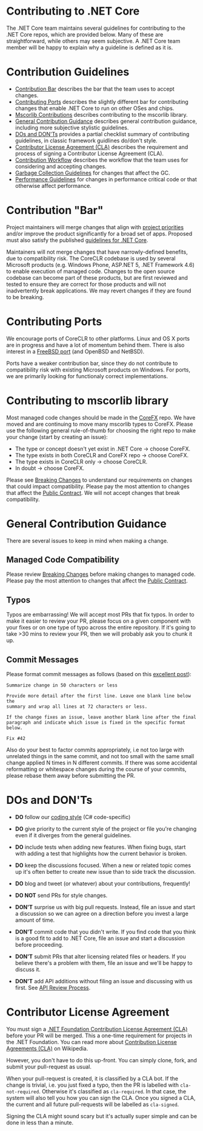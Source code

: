 Contributing to .NET Core
=========================

The .NET Core team maintains several guidelines for contributing to the .NET Core repos, which are provided below. Many of these are straightforward, while others may seem subjective. A .NET Core team member will be happy to explain why a guideline is defined as it is.

Contribution Guidelines
=======================

- [Contribution Bar](#contribution-bar) describes the bar that the team uses to accept changes.
- [Contributing Ports](#contributing-ports) describes the slightly different bar for contributing changes that enable .NET Core to run on other OSes and chips.
- [Mscorlib Contributions](#contributing-to-mscorlib-library) describes contributing to the mscorlib library.
- [General Contribution Guidance](#general-contribution-guidance) describes general contribution guidance, including more subjective stylistic guidelines.
- [DOs and DON'Ts](#dos-and-donts) provides a partial checklist summary of contributing guidelines, in classic framework guidlines do/don't style.
- [Contributor License Agreement (CLA)](#contributor-license-agreement) describes the requirement and process of signing a Contributor License Agreement (CLA).
- [Contribution Workflow](contributing-workflow.md) describes the workflow that the team uses for considering and accepting changes.
- [Garbage Collection Guidelines](garbage-collector-guidelines.md) for changes that affect the GC.
- [Performance Guidelines](performance-guidelines.md) for changes in performance critical code or that otherwise affect performance.

Contribution "Bar"
==================

Project maintainers will merge changes that align with [project priorities](project-priorities.md) and/or improve the product significantly for a broad set of apps. Proposed must also satisfy the published [guidelines for .NET Core](#contribution-guidelines).

Maintainers will not merge changes that have narrowly-defined benefits, due to compatibility risk. The CoreCLR codebase is used by several Microsoft products (e.g. Windows Phone, ASP.NET 5, .NET Framework 4.6) to enable execution of managed code. Changes to the open source codebase can become part of these products, but are first reviewed and tested to ensure they are correct for those products and will not inadvertently break applications. We may revert changes if they are found to be breaking.

Contributing Ports
==================

We encourage ports of CoreCLR to other platforms. Linux and OS X ports are in progress and have a lot of momentum behind them. There is also interest in a [FreeBSD port](https://github.com/dotnet/coreclr/issues/455) (and OpenBSD and NetBSD).

Ports have a weaker contribution bar, since they do not contribute to compatibility risk with existing Microsoft products on Windows. For ports, we are primarily looking for functionaly correct implementations.

Contributing to mscorlib library
================================

Most managed code changes should be made in the [CoreFX](https://github.com/dotnet/corefx) repo. We have moved and are continuing to move many mscorlib types to CoreFX. Please use the following general rule-of-thumb for choosing the right repo to make your change (start by creating an issue):

- The type or concept doesn't yet exist in .NET Core -> choose CoreFX.
- The type exists in both CoreCLR and CoreFX repo -> choose CoreFX.
- The type exists in CoreCLR only -> choose CoreCLR.
- In doubt -> choose CoreFX.

Please see [Breaking Changes](https://github.com/dotnet/corefx/blob/master/Documentation/coding-guidelines/breaking-changes.md) to understand our requirements on changes that could impact compatibility. Please pay the most attention to changes that affect the [Public Contract](https://github.com/dotnet/corefx/blob/master/Documentation/coding-guidelines/breaking-changes.md#bucket-1-public-contract). We will not accept changes that break compatibility.

General Contribution Guidance
=============================

There are several issues to keep in mind when making a change.

Managed Code Compatibility
--------------------------
Please review [Breaking Changes](https://github.com/dotnet/corefx/blob/master/Documentation/coding-guidelines/breaking-changes.md) before making changes to managed code. Please pay the most attention to changes that affect the [Public Contract](https://github.com/dotnet/corefx/blob/master/Documentation/coding-guidelines/breaking-changes.md#bucket-1-public-contract).

Typos
-----
Typos are embarrassing! We will accept most PRs that fix typos. In order to make it easier to review your PR, please focus on a given component with your fixes or on one type of typo across the entire repository. If it's going to take >30 mins to review your PR, then we will probably ask you to chunk it up.

Commit Messages
---------------

Please format commit messages as follows (based on this [excellent post](http://tbaggery.com/2008/04/19/a-note-about-git-commit-messages.html)):

```
Summarize change in 50 characters or less

Provide more detail after the first line. Leave one blank line below the
summary and wrap all lines at 72 characters or less.

If the change fixes an issue, leave another blank line after the final
paragraph and indicate which issue is fixed in the specific format
below.

Fix #42
```

Also do your best to factor commits appropriately, i.e not too large with unrelated
things in the same commit, and not too small with the same small change applied N
times in N different commits. If there was some accidental reformatting or whitespace
changes during the course of your commits, please rebase them away before submitting
the PR.

DOs and DON'Ts
==============

* **DO** follow our [coding style](https://github.com/dotnet/corefx/blob/master/Documentation/coding-guidelines/coding-style.md) (C# code-specific)
* **DO** give priority to the current style of the project or file you're changing even if it diverges from the general guidelines.
* **DO** include tests when adding new features. When fixing bugs, start with
  adding a test that highlights how the current behavior is broken.
* **DO** keep the discussions focused. When a new or related topic comes up
  it's often better to create new issue than to side track the discussion.
* **DO** blog and tweet (or whatever) about your contributions, frequently!

* **DO NOT** send PRs for style changes. 
* **DON'T** surprise us with big pull requests. Instead, file an issue and start
  a discussion so we can agree on a direction before you invest a large amount
  of time.
* **DON'T** commit code that you didn't write. If you find code that you think is a good fit to add to .NET Core, file an issue and start a discussion before proceeding.
* **DON'T** submit PRs that alter licensing related files or headers. If you believe there's a problem with them, file an issue and we'll be happy to discuss it.
* **DON'T** add API additions without filing an issue and discussing with us first. See [API Review Process](https://github.com/dotnet/corefx/blob/master/Documentation/project-docs/api-review-process.md).

Contributor License Agreement
=============================

You must sign a [.NET Foundation Contribution License Agreement (CLA)](http://cla2.dotnetfoundation.org) before your PR will be merged. This a one-time requirement for projects in the .NET Foundation. You can read more about [Contribution License Agreements (CLA)](http://en.wikipedia.org/wiki/Contributor_License_Agreement) on Wikipedia.

However, you don't have to do this up-front. You can simply clone, fork, and submit your pull-request as usual.

When your pull-request is created, it is classified by a CLA bot. If the change is trivial, i.e. you just fixed a typo, then the PR is labelled with `cla-not-required`. Otherwise it's classified as `cla-required`. In that case, the system will also tell you how you can sign the CLA. Once you signed a CLA, the current and all future pull-requests will be labelled as `cla-signed`.

Signing the CLA might sound scary but it's actually super simple and can be done in less than a minute.
